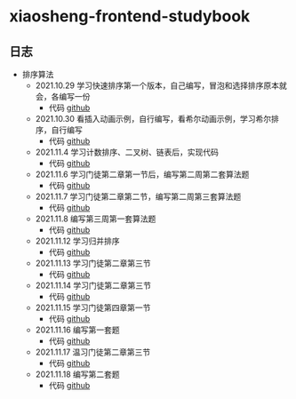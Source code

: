 # xiaosheng-frontend-studybook

## 日志

- 排序算法
  - 2021.10.29 学习快速排序第一个版本，自己编写，冒泡和选择排序原本就会，各编写一份
    - 代码 [github]()
  - 2021.10.30 看插入动画示例，自行编写，看希尔动画示例，学习希尔排序，自行编写
    - 代码 [github]()
  - 2021.11.4 学习计数排序、二叉树、链表后，实现代码
    - 代码 [github]()
  - 2021.11.6 学习门徒第二章第一节后，编写第二周第二套算法题
    - 代码 [github]()
  - 2021.11.7 学习门徒第二章第二节，编写第二周第三套算法题
    - 代码 [github]()
  - 2021.11.8 编写第三周第一套算法题
    - 代码 [github]()
  - 2021.11.12 学习归并排序
    - 代码 [github]()
  - 2021.11.13 学习门徒第二章第三节
    - 代码 [github]()
  - 2021.11.14 学习门徒第二章第三节
    - 代码 [github]()
  - 2021.11.15 学习门徒第四章第一节
    - 代码 [github]()
  - 2021.11.16 编写第一套题
    - 代码 [github]()
  - 2021.11.17 温习门徒第二章第三节
    - 代码 [github]()
  - 2021.11.18 编写第二套题
    - 代码 [github]()
